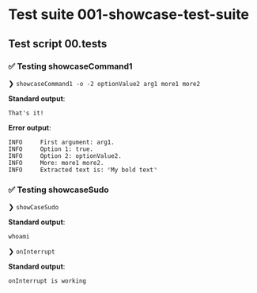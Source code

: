 # Test suite 001-showcase-test-suite

## Test script 00.tests

### ✅ Testing showcaseCommand1

❯ `showcaseCommand1 -o -2 optionValue2 arg1 more1 more2`

**Standard output**:

```text
That's it!
```

**Error output**:

```text
INFO     First argument: arg1.
INFO     Option 1: true.
INFO     Option 2: optionValue2.
INFO     More: more1 more2.
INFO     Extracted text is: ⌜My bold text⌝
```

### ✅ Testing showcaseSudo

❯ `showCaseSudo`

**Standard output**:

```text
whoami
```

❯ `onInterrupt`

**Standard output**:

```text
onInterrupt is working
```

